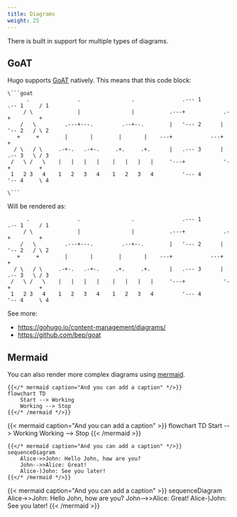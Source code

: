 ```yaml
---
title: Diagrams
weight: 25
---
```


There is built in support for multiple types of diagrams.

## GoAT

Hugo supports [GoAT](https://github.com/bep/goat) natively. This means that this code block:
```
\```goat
      .               .                .               .--- 1          .-- 1     / 1
     / \              |                |           .---+            .-+         +
    /   \         .---+---.         .--+--.        |   '--- 2      |   '-- 2   / \ 2
   +     +        |       |        |       |    ---+            ---+          +
  / \   / \     .-+-.   .-+-.     .+.     .+.      |   .--- 3      |   .-- 3   \ / 3
 /   \ /   \    |   |   |   |    |   |   |   |     '---+            '-+         +
 1   2 3   4    1   2   3   4    1   2   3   4         '--- 4          '-- 4     \ 4

\```
```

Will be rendered as:

```goat
      .               .                .               .--- 1          .-- 1     / 1
     / \              |                |           .---+            .-+         +
    /   \         .---+---.         .--+--.        |   '--- 2      |   '-- 2   / \ 2
   +     +        |       |        |       |    ---+            ---+          +
  / \   / \     .-+-.   .-+-.     .+.     .+.      |   .--- 3      |   .-- 3   \ / 3
 /   \ /   \    |   |   |   |    |   |   |   |     '---+            '-+         +
 1   2 3   4    1   2   3   4    1   2   3   4         '--- 4          '-- 4     \ 4

```

See more:
- https://gohugo.io/content-management/diagrams/
- https://github.com/bep/goat


## Mermaid

You can also render more complex diagrams using [mermaid](https://mermaid.js.org/#/).

```
{{</* mermaid caption="And you can add a caption" */>}}
flowchart TD
    Start --> Working
    Working --> Stop
{{</* /mermaid */>}}
```

{{< mermaid caption="And you can add a caption" >}}
flowchart TD
    Start --> Working
    Working --> Stop
{{< /mermaid >}}

```
{{</* mermaid caption="And you can add a caption" */>}}
sequenceDiagram
    Alice->>John: Hello John, how are you?
    John-->>Alice: Great!
    Alice-)John: See you later!
{{</* /mermaid */>}}
```

{{< mermaid caption="And you can add a caption" >}}
sequenceDiagram
    Alice->>John: Hello John, how are you?
    John-->>Alice: Great!
    Alice-)John: See you later!
{{< /mermaid >}}
